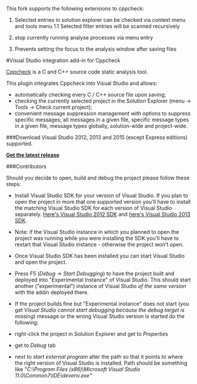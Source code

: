 This fork supports the following extensions to cppcheck:

1. Selected entries in solution explorer can be checked via context menu and tools menu
1.1 Selected filter entries will be scanned recursively

2. stop currently running analyse processes via menu entry 

3. Prevents setting the focus to the analysis window after saving files



#Visual Studio integration add-in for Cppcheck

[Cppcheck](http://cppcheck.sourceforge.net/) is a C and C++ source code static analysis tool.

This plugin integrates Cppcheck into Visual Studio and allows:

 * automatically checking every C / C++ source file upon saving;
 * checking the currently selected project in the Solution Explorer (menu -> Tools -> Check current project);
 * convenient message suppression management with options to suppress specific messages, all messages in a given file, specific message types in a given file, message types globally, solution-wide and project-wide.

###Download
Visual Studio 2012, 2013 and 2015 (except Express editions) supported.

**<a href="https://github.com/VioletGiraffe/cppcheck-vs-addin/releases/latest">Get the latest release</a>**

###Contributors

Should you decide to open, build and debug the project please follow these steps:

 * Install Visual Studio SDK for your version of Visual Studio.
If you plan to open the project in more that one supported version you'll have to install
the matching Visual Studio SDK for each version of Visual Studio separately.
<a href="http://www.microsoft.com/en-us/download/details.aspx?id=30668">Here's Visual Studio 2012 SDK</a>
and <a href="http://www.microsoft.com/en-us/download/details.aspx?id=40758">here's Visual Studio 2013 SDK</a>.

  * Note: if the Visual Studio instance in which you planned to open the project was running
 while you were installing the SDK you'll have to restart
 that Visual Studio instance - otherwise the project won't open.

 * Once Visual Studio SDK has been installed you can start Visual Studio and open the project.

 * Press F5 (*Debug* -> *Start Debugging*) to have the project built and deployed into "Experimental Instance" of Visual Studio.
 This should start another ("experimental") instance of Visual Studio *of the same version* with the addin deployed there.

  * If the project builds fine but "Experimental instance" does not start
(you get *Visual Studio cannot start debugging because the debug target is missing*) message
or the wrong Visual Studio version is started do the following:
  * right-click the project in Solution Explorer and get to *Properties*
  * get to *Debug* tab
  * next to *start external program* alter the path so that it points to where the right version of Visual Studio is installed. Path should be something like *"C:\Program Files (x86)\Microsoft Visual Studio 11.0\Common7\IDE\devenv.exe"*
